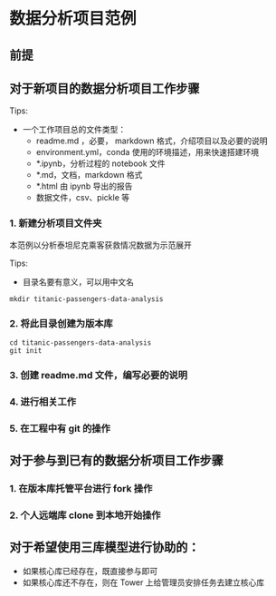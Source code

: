 # 数据分析项目范例

## 前提

## 对于新项目的数据分析项目工作步骤


Tips:

- 一个工作项目总的文件类型：
  - readme.md ，必要， markdown 格式，介绍项目以及必要的说明
  - environment.yml，conda 使用的环境描述，用来快速搭建环境
  - *.ipynb，分析过程的 notebook 文件
  - *.md，文档，markdown 格式
  - *.html 由 ipynb 导出的报告
  - 数据文件，csv、pickle 等


### 1. 新建分析项目文件夹

本范例以分析泰坦尼克乘客获救情况数据为示范展开


Tips:

- 目录名要有意义，可以用中文名

```
mkdir titanic-passengers-data-analysis
```

### 2. 将此目录创建为版本库

```
cd titanic-passengers-data-analysis
git init
```

### 3. 创建 readme.md 文件，编写必要的说明

### 4. 进行相关工作

### 5. 在工程中有 git 的操作


## 对于参与到已有的数据分析项目工作步骤

### 1. 在版本库托管平台进行 fork 操作

### 2. 个人远端库 clone 到本地开始操作

## 对于希望使用三库模型进行协助的：

- 如果核心库已经存在，既直接参与即可
- 如果核心库还不存在，则在 Tower 上给管理员安排任务去建立核心库